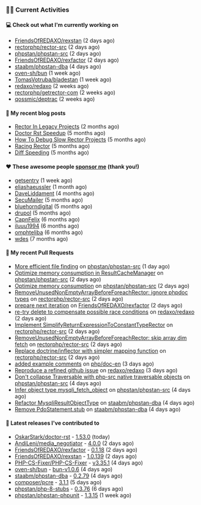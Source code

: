 ### 👨‍💻 Current Activities


#### 💻 Check out what I'm currently working on

- [FriendsOfREDAXO/rexstan](https://github.com/FriendsOfREDAXO/rexstan) (2 days ago)
- [rectorphp/rector-src](https://github.com/rectorphp/rector-src) (2 days ago)
- [phpstan/phpstan-src](https://github.com/phpstan/phpstan-src) (2 days ago)
- [FriendsOfREDAXO/rexfactor](https://github.com/FriendsOfREDAXO/rexfactor) (2 days ago)
- [staabm/phpstan-dba](https://github.com/staabm/phpstan-dba) (4 days ago)
- [oven-sh/bun](https://github.com/oven-sh/bun) (1 week ago)
- [TomasVotruba/bladestan](https://github.com/TomasVotruba/bladestan) (1 week ago)
- [redaxo/redaxo](https://github.com/redaxo/redaxo) (2 weeks ago)
- [rectorphp/getrector-com](https://github.com/rectorphp/getrector-com) (2 weeks ago)
- [qossmic/deptrac](https://github.com/qossmic/deptrac) (2 weeks ago)


#### 📜 My recent blog posts

- [Rector In Legacy Projects](https://staabm.github.io/2023/07/23/rector-in-legacy-projects.html) (2 months ago)
- [Doctor Rst Speedup](https://staabm.github.io/2023/05/18/doctor-rst-speedup.html) (5 months ago)
- [How To Debug Slow Rector Projects](https://staabm.github.io/2023/05/10/how-to-debug-slow-rector-projects.html) (5 months ago)
- [Racing Rector](https://staabm.github.io/2023/05/06/racing-rector.html) (5 months ago)
- [Diff Speeding](https://staabm.github.io/2023/05/01/diff-speeding.html) (5 months ago)


#### ❤️ These awesome people [sponsor me](https://github.com/sponsors/staabm) (thank you!)

- [getsentry](https://github.com/getsentry) (1 week ago)
- [eliashaeussler](https://github.com/eliashaeussler) (1 month ago)
- [DaveLiddament](https://github.com/DaveLiddament) (4 months ago)
- [SecuMailer](https://github.com/SecuMailer) (5 months ago)
- [bluehorndigital](https://github.com/bluehorndigital) (5 months ago)
- [drupol](https://github.com/drupol) (5 months ago)
- [CapnFelix](https://github.com/CapnFelix) (6 months ago)
- [iluuu1994](https://github.com/iluuu1994) (6 months ago)
- [omphteliba](https://github.com/omphteliba) (6 months ago)
- [wdes](https://github.com/wdes) (7 months ago)


#### 🔨 My recent Pull Requests

- [More efficient file finding](https://github.com/phpstan/phpstan-src/pull/2682) on [phpstan/phpstan-src](https://github.com/phpstan/phpstan-src) (1 day ago)
- [Optimize memory consumption in ResultCacheManager](https://github.com/phpstan/phpstan-src/pull/2681) on [phpstan/phpstan-src](https://github.com/phpstan/phpstan-src) (2 days ago)
- [Optimize memory consumption](https://github.com/phpstan/phpstan-src/pull/2680) on [phpstan/phpstan-src](https://github.com/phpstan/phpstan-src) (2 days ago)
- [RemoveUnusedNonEmptyArrayBeforeForeachRector: ignore phpdoc types](https://github.com/rectorphp/rector-src/pull/5169) on [rectorphp/rector-src](https://github.com/rectorphp/rector-src) (2 days ago)
- [prepare next iteration](https://github.com/FriendsOfREDAXO/rexfactor/pull/135) on [FriendsOfREDAXO/rexfactor](https://github.com/FriendsOfREDAXO/rexfactor) (2 days ago)
- [re-try delete to compensate possible race conditions](https://github.com/redaxo/redaxo/pull/5843) on [redaxo/redaxo](https://github.com/redaxo/redaxo) (2 days ago)
- [Implement SimplifyReturnExpressionToConstantTypeRector](https://github.com/rectorphp/rector-src/pull/5167) on [rectorphp/rector-src](https://github.com/rectorphp/rector-src) (2 days ago)
- [RemoveUnusedNonEmptyArrayBeforeForeachRector: skip array dim fetch](https://github.com/rectorphp/rector-src/pull/5166) on [rectorphp/rector-src](https://github.com/rectorphp/rector-src) (2 days ago)
- [Replace doctrine/inflector with simpler mapping function](https://github.com/rectorphp/rector-src/pull/5165) on [rectorphp/rector-src](https://github.com/rectorphp/rector-src) (2 days ago)
- [added example comments](https://github.com/php/doc-en/pull/2854) on [php/doc-en](https://github.com/php/doc-en) (3 days ago)
- [Reproduce a refined github issue](https://github.com/redaxo/redaxo/pull/5842) on [redaxo/redaxo](https://github.com/redaxo/redaxo) (3 days ago)
- [Don&#39;t collapse Traversable with php-src native traversable objects](https://github.com/phpstan/phpstan-src/pull/2676) on [phpstan/phpstan-src](https://github.com/phpstan/phpstan-src) (4 days ago)
- [Infer object type mysqli_fetch_object](https://github.com/phpstan/phpstan-src/pull/2675) on [phpstan/phpstan-src](https://github.com/phpstan/phpstan-src) (4 days ago)
- [Refactor MysqliResultObjectType](https://github.com/staabm/phpstan-dba/pull/634) on [staabm/phpstan-dba](https://github.com/staabm/phpstan-dba) (4 days ago)
- [Remove PdoStatement.stub](https://github.com/staabm/phpstan-dba/pull/633) on [staabm/phpstan-dba](https://github.com/staabm/phpstan-dba) (4 days ago)


#### 🔭 Latest releases I've contributed to

- [OskarStark/doctor-rst](https://github.com/OskarStark/doctor-rst) - [1.53.0](https://github.com/OskarStark/doctor-rst/releases/tag/1.53.0) (today)
- [AndiLeni/media_negotiator](https://github.com/AndiLeni/media_negotiator) - [4.0.0](https://github.com/AndiLeni/media_negotiator/releases/tag/4.0.0) (2 days ago)
- [FriendsOfREDAXO/rexfactor](https://github.com/FriendsOfREDAXO/rexfactor) - [0.1.18](https://github.com/FriendsOfREDAXO/rexfactor/releases/tag/0.1.18) (2 days ago)
- [FriendsOfREDAXO/rexstan](https://github.com/FriendsOfREDAXO/rexstan) - [1.0.139](https://github.com/FriendsOfREDAXO/rexstan/releases/tag/1.0.139) (2 days ago)
- [PHP-CS-Fixer/PHP-CS-Fixer](https://github.com/PHP-CS-Fixer/PHP-CS-Fixer) - [v3.35.1](https://github.com/PHP-CS-Fixer/PHP-CS-Fixer/releases/tag/v3.35.1) (4 days ago)
- [oven-sh/bun](https://github.com/oven-sh/bun) - [bun-v1.0.6](https://github.com/oven-sh/bun/releases/tag/bun-v1.0.6) (4 days ago)
- [staabm/phpstan-dba](https://github.com/staabm/phpstan-dba) - [0.2.79](https://github.com/staabm/phpstan-dba/releases/tag/0.2.79) (4 days ago)
- [composer/pcre](https://github.com/composer/pcre) - [3.1.1](https://github.com/composer/pcre/releases/tag/3.1.1) (5 days ago)
- [phpstan/php-8-stubs](https://github.com/phpstan/php-8-stubs) - [0.3.76](https://github.com/phpstan/php-8-stubs/releases/tag/0.3.76) (6 days ago)
- [phpstan/phpstan-phpunit](https://github.com/phpstan/phpstan-phpunit) - [1.3.15](https://github.com/phpstan/phpstan-phpunit/releases/tag/1.3.15) (1 week ago)
